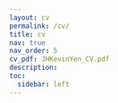 ```yaml
---
layout: cv
permalink: /cv/
title: cv
nav: true
nav_order: 5
cv_pdf: JHKevinYen_CV.pdf
description:
toc:
  sidebar: left
---
```

